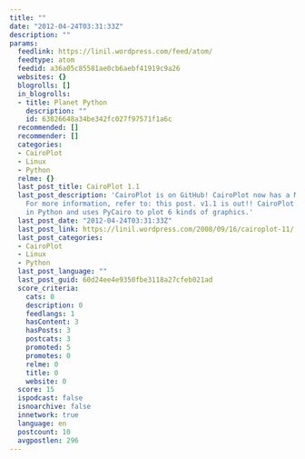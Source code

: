 ```yaml
---
title: ""
date: "2012-04-24T03:31:33Z"
description: ""
params:
  feedlink: https://linil.wordpress.com/feed/atom/
  feedtype: atom
  feedid: a36a05c85581ae0cb6aebf41919c9a26
  websites: {}
  blogrolls: []
  in_blogrolls:
  - title: Planet Python
    description: ""
    id: 63826648a34be342fc027f97571f1a6c
  recommended: []
  recommender: []
  categories:
  - CairoPlot
  - Linux
  - Python
  relme: {}
  last_post_title: CairoPlot 1.1
  last_post_description: 'CairoPlot is on GitHub! CairoPlot now has a Mailing List!
    For more information, refer to: this post. v1.1 is out!! CairoPlot is an API written
    in Python and uses PyCairo to plot 6 kinds of graphics.'
  last_post_date: "2012-04-24T03:31:33Z"
  last_post_link: https://linil.wordpress.com/2008/09/16/cairoplot-11/
  last_post_categories:
  - CairoPlot
  - Linux
  - Python
  last_post_language: ""
  last_post_guid: 60d24ee4e9350fbe3118a27cfeb021ad
  score_criteria:
    cats: 0
    description: 0
    feedlangs: 1
    hasContent: 3
    hasPosts: 3
    postcats: 3
    promoted: 5
    promotes: 0
    relme: 0
    title: 0
    website: 0
  score: 15
  ispodcast: false
  isnoarchive: false
  innetwork: true
  language: en
  postcount: 10
  avgpostlen: 296
---
```


